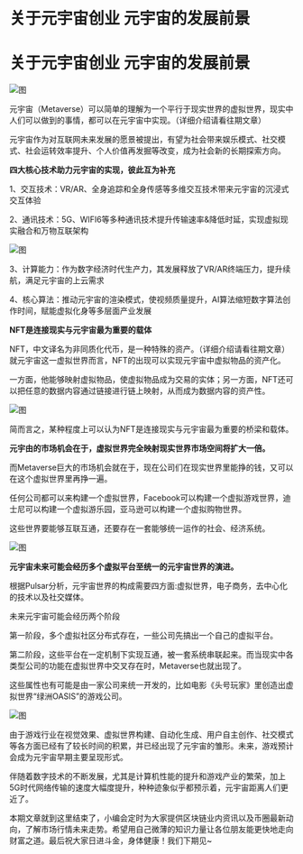 # 关于元宇宙创业  元宇宙的发展前景


# 关于元宇宙创业  元宇宙的发展前景

![图](https://pic3.zhimg.com/80/v2-d4291b66307b339c6a6fffd6b131c8c6_720w.jpg)

元宇宙（Metaverse）可以简单的理解为一个平行于现实世界的虚拟世界，现实中人们可以做到的事情，都可以在元宇宙中实现。（详细介绍请看往期文章）

元宇宙作为对互联网未来发展的愿景被提出，有望为社会带来娱乐模式、社交模式、社会运转效率提升、个人价值再发掘等改变，成为社会新的长期探索方向。

**四大核心技术助力元宇宙的实现，彼此互为补充**

1、交互技术：VR/AR、全身追踪和全身传感等多维交互技术带来元宇宙的沉浸式交互体验

2、通讯技术：5G、WIFI6等多种通讯技术提升传输速率&降低时延，实现虚拟现实融合和万物互联架构

![图](https://pic2.zhimg.com/80/v2-51245671390ff16c67d3a3b8e19b824d_720w.jpg)

3、计算能力：作为数字经济时代生产力，其发展释放了VR/AR终端压力，提升续航，满足元宇宙的上云需求

4、核心算法：推动元宇宙的渲染模式，使视频质量提升，AI算法缩短数字算法创作时间，赋能虚拟化身等多层面产业发展

**NFT是连接现实与元宇宙最为重要的载体**

NFT，中文译名为非同质化代币，是一种特殊的资产。（详细介绍请看往期文章）就元宇宙这一虚拟世界而言，NFT的出现可以实现元宇宙中虚拟物品的资产化。

一方面，他能够映射虚拟物品，使虚拟物品成为交易的实体；另一方面，NFT还可以把任意的数据内容通过链接进行链上映射，从而成为数据内容的资产性。

![图](https://pic4.zhimg.com/80/v2-502040aefa8842676c47282e2a58999b_720w.jpg)

简而言之，某种程度上可以认为NFT是连接现实与元宇宙最为重要的桥梁和载体。

**元宇由的市场机会在于，虚拟世界完全映射现实世界市场空间将扩大一倍。**

而Metaverse巨大的市场机会就在于，现在公司们在现实世界里能挣的钱，又可以在这个虚拟世界里再挣一遍。

任何公司都可以来构建一个虚拟世界，Facebook可以构建一个虚拟游戏世界，迪士尼可以构建一个虚拟游乐园，亚马逊可以构建一个虚拟购物世界。

这些世界要能够互联互通，还要存在一套能够统一运作的社会、经济系统。

![图](https://pic4.zhimg.com/80/v2-dff4822701c12119f6d32fd52cd6b28b_720w.jpg)

**元宇宙未来可能会经历多个虚拟平台至统一的元宇宙世界的演进。**

根据Pulsar分析，元宇宙世界的构成需要四方面:虚拟世界，电子商务，去中心化的技术以及社交媒体。

未来元宇宙可能会经历两个阶段

第一阶段，多个虚拟社区分布式存在，一些公司先搞出一个自己的虚拟平台。

第二阶段，这些平台在一定机制下实现互通，被一套系统串联起来。而当现实中各类型公司的功能在虚拟世界中交叉存在时，Metaverse也就出现了。

这些属性也有可能是由一家公司来统一开发的，比如电影《头号玩家》里创造出虚拟世界“绿洲OASIS”的游戏公司。

![图](https://pic2.zhimg.com/80/v2-f9071193e00b90efb1e8d97a61f17c71_720w.jpg)

由于游戏行业在视觉效果、虚拟世界构建、自动化生成、用户自主创作、社交模式等各方面已经有了较长时间的积累，并已经出现了元宇宙的雏形。未来，游戏预计会成为元宇宙早期主要呈现形式。

伴随着数字技术的不断发展，尤其是计算机性能的提升和游戏产业的繁荣，加上5G时代网络传输的速度大幅度提升，种种迹象似乎都预示着，元宇宙距离人们更近了。

本期文章就到这里结束了，小编会定时为大家提供区块链业内资讯以及币圈最新动向，了解市场行情未来走势。希望用自己微薄的知识力量让各位朋友能更快地走向财富之道。最后祝大家日进斗金，身体健康！我们下期见~
